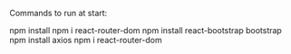 Commands to run at start:

npm install
npm i react-router-dom
npm install react-bootstrap bootstrap
npm install axios
npm i react-router-dom